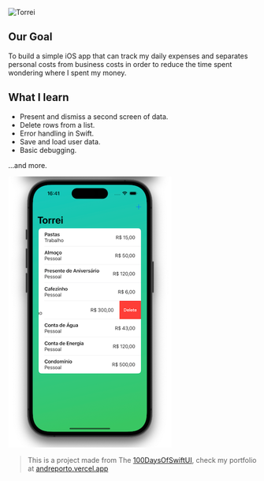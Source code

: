 ![Torrei](https://socialify.git.ci/andremporto/Torrei/image?description=1&descriptionEditable=A%20simple%20solution%20to%20easily%20and%20intuitively%20track%20your%20daily%20expenses.&forks=1&issues=1&language=1&name=1&owner=1&pattern=Signal&pulls=1&stargazers=1&theme=Auto)

## Our Goal

To build a simple iOS app that can track my daily expenses and separates personal costs from business costs in order to reduce the time spent wondering where I spent my money.

## What I learn

- Present and dismiss a second screen of data.
- Delete rows from a list.
- Error handling in Swift.
- Save and load user data.
- Basic debugging.

…and more.

![Torrei Banner](./Torrei/Documentation/torreiApp.png)

> This is a project made from The [100DaysOfSwiftUI](https://www.hackingwithswift.com/100/swiftui), check my portfolio at [andreporto.vercel.app](https://andreporto.vercel.app)
